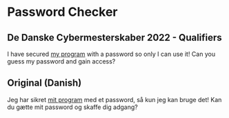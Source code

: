 # Password Checker

## De Danske Cybermesterskaber 2022 - Qualifiers

I have secured [my program](pwdcheck) with a password so only I can use it! Can you guess my password and gain access?


## Original (Danish)

Jeg har sikret [mit program](pwdcheck) med et password, så kun jeg kan bruge det! Kan du gætte mit password og skaffe dig adgang?
